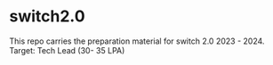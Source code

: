 # switch2.0

This repo carries the preparation material for switch 2.0 2023 - 2024.
Target: Tech Lead (30- 35 LPA)
